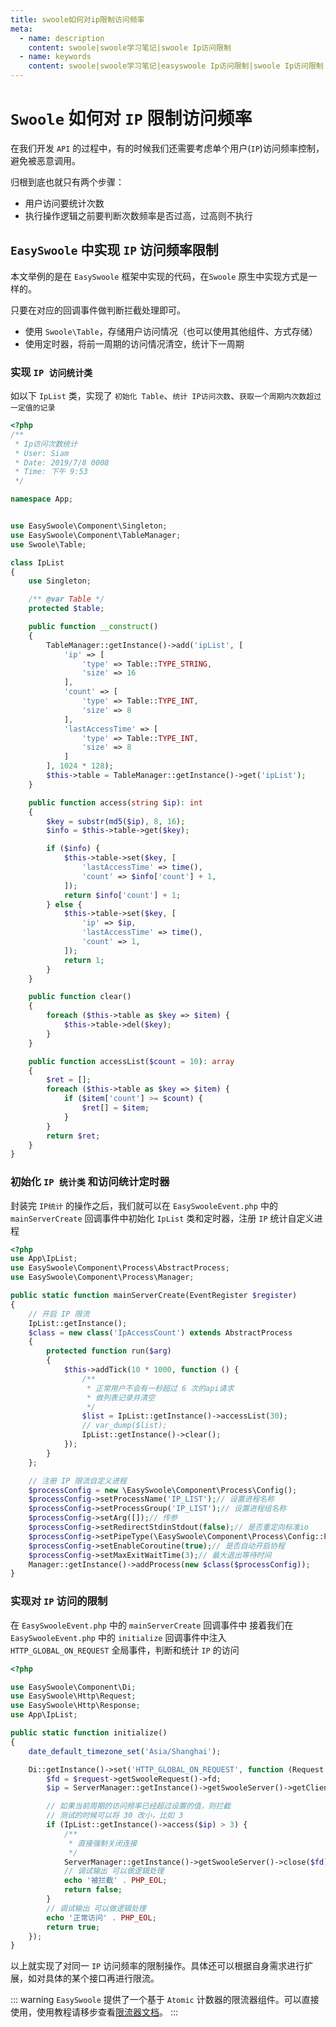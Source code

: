 ```yaml
---
title: swoole如何对ip限制访问频率
meta:
  - name: description
    content: swoole|swoole学习笔记|swoole Ip访问限制
  - name: keywords
    content: swoole|swoole学习笔记|easyswoole Ip访问限制|swoole Ip访问限制
---
```



# `Swoole` 如何对 `IP` 限制访问频率

在我们开发 `API` 的过程中，有的时候我们还需要考虑单个用户(`IP`)访问频率控制，避免被恶意调用。

归根到底也就只有两个步骤：

- 用户访问要统计次数
- 执行操作逻辑之前要判断次数频率是否过高，过高则不执行

## `EasySwoole` 中实现 `IP` 访问频率限制

本文举例的是在 `EasySwoole` 框架中实现的代码，在`Swoole` 原生中实现方式是一样的。

只要在对应的回调事件做判断拦截处理即可。

- 使用 `Swoole\Table`，存储用户访问情况（也可以使用其他组件、方式存储）
- 使用定时器，将前一周期的访问情况清空，统计下一周期

### 实现 `IP 访问统计类`

如以下 `IpList` 类，实现了 `初始化 Table`、`统计 IP访问次数`、`获取一个周期内次数超过一定值的记录`
```php
<?php
/**
 * Ip访问次数统计
 * User: Siam
 * Date: 2019/7/8 0008
 * Time: 下午 9:53
 */

namespace App;


use EasySwoole\Component\Singleton;
use EasySwoole\Component\TableManager;
use Swoole\Table;

class IpList
{
    use Singleton;

    /** @var Table */
    protected $table;

    public function __construct()
    {
        TableManager::getInstance()->add('ipList', [
            'ip' => [
                'type' => Table::TYPE_STRING,
                'size' => 16
            ],
            'count' => [
                'type' => Table::TYPE_INT,
                'size' => 8
            ],
            'lastAccessTime' => [
                'type' => Table::TYPE_INT,
                'size' => 8
            ]
        ], 1024 * 128);
        $this->table = TableManager::getInstance()->get('ipList');
    }

    public function access(string $ip): int
    {
        $key = substr(md5($ip), 8, 16);
        $info = $this->table->get($key);

        if ($info) {
            $this->table->set($key, [
                'lastAccessTime' => time(),
                'count' => $info['count'] + 1,
            ]);
            return $info['count'] + 1;
        } else {
            $this->table->set($key, [
                'ip' => $ip,
                'lastAccessTime' => time(),
                'count' => 1,
            ]);
            return 1;
        }
    }

    public function clear()
    {
        foreach ($this->table as $key => $item) {
            $this->table->del($key);
        }
    }

    public function accessList($count = 10): array
    {
        $ret = [];
        foreach ($this->table as $key => $item) {
            if ($item['count'] >= $count) {
                $ret[] = $item;
            }
        }
        return $ret;
    }
}
```

### 初始化 `IP 统计类` 和访问统计定时器

封装完 `IP统计` 的操作之后，我们就可以在 `EasySwooleEvent.php` 中的 `mainServerCreate` 回调事件中初始化 `IpList` 类和定时器，注册 `IP` 统计自定义进程

```php
<?php
use App\IpList;
use EasySwoole\Component\Process\AbstractProcess;
use EasySwoole\Component\Process\Manager;

public static function mainServerCreate(EventRegister $register)
{
    // 开启 IP 限流
    IpList::getInstance();
    $class = new class('IpAccessCount') extends AbstractProcess
    {
        protected function run($arg)
        {
            $this->addTick(10 * 1000, function () {
                /**
                 * 正常用户不会有一秒超过 6 次的api请求
                 * 做列表记录并清空
                 */
                $list = IpList::getInstance()->accessList(30);
                // var_dump($list);
                IpList::getInstance()->clear();
            });
        }
    };

    // 注册 IP 限流自定义进程
    $processConfig = new \EasySwoole\Component\Process\Config();
    $processConfig->setProcessName('IP_LIST');// 设置进程名称
    $processConfig->setProcessGroup('IP_LIST');// 设置进程组名称
    $processConfig->setArg([]);// 传参
    $processConfig->setRedirectStdinStdout(false);// 是否重定向标准io
    $processConfig->setPipeType(\EasySwoole\Component\Process\Config::PIPE_TYPE_SOCK_DGRAM);// 设置管道类型
    $processConfig->setEnableCoroutine(true);// 是否自动开启协程
    $processConfig->setMaxExitWaitTime(3);// 最大退出等待时间
    Manager::getInstance()->addProcess(new $class($processConfig));
}
```

### 实现对 `IP` 访问的限制
在 `EasySwooleEvent.php` 中的 `mainServerCreate` 回调事件中
接着我们在 `EasySwooleEvent.php` 中的 `initialize` 回调事件中注入 `HTTP_GLOBAL_ON_REQUEST` 全局事件，判断和统计 `IP` 的访问

```php
<?php

use EasySwoole\Component\Di;
use EasySwoole\Http\Request;
use EasySwoole\Http\Response;
use App\IpList;

public static function initialize()
{
    date_default_timezone_set('Asia/Shanghai');

    Di::getInstance()->set('HTTP_GLOBAL_ON_REQUEST', function (Request $request, Response $response) {
        $fd = $request->getSwooleRequest()->fd;
        $ip = ServerManager::getInstance()->getSwooleServer()->getClientInfo($fd)['remote_ip'];

        // 如果当前周期的访问频率已经超过设置的值，则拦截
        // 测试的时候可以将 30 改小，比如 3
        if (IpList::getInstance()->access($ip) > 3) {
            /**
             * 直接强制关闭连接
             */
            ServerManager::getInstance()->getSwooleServer()->close($fd);
            // 调试输出 可以做逻辑处理
            echo '被拦截' . PHP_EOL;
            return false;
        }
        // 调试输出 可以做逻辑处理
        echo '正常访问' . PHP_EOL;
        return true;
    });
}
```

以上就实现了对同一 `IP` 访问频率的限制操作。具体还可以根据自身需求进行扩展，如对具体的某个接口再进行限流。

::: warning 
`EasySwoole` 提供了一个基于 `Atomic` 计数器的限流器组件。可以直接使用，使用教程请移步查看[限流器文档](Components/atomicLimit.md)。
:::
